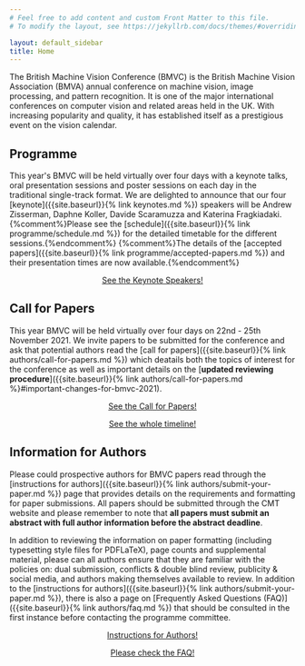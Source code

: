 ```yaml
---
# Feel free to add content and custom Front Matter to this file.
# To modify the layout, see https://jekyllrb.com/docs/themes/#overriding-theme-defaults

layout: default_sidebar
title: Home
---
```


The British Machine Vision Conference (BMVC) is the British Machine Vision Association (BMVA) annual conference on machine vision, image processing, and pattern recognition. It is one of the major international conferences on computer vision and related areas held in the UK. With increasing popularity and quality, it has established itself as a prestigious event on the vision calendar.

## Programme

This year's BMVC will be held virtually over four days with a keynote talks, oral presentation sessions and poster sessions on each day in the traditional single-track format. 
We are delighted to announce that our four [keynote]({{site.baseurl}}{% link keynotes.md %}) speakers will be Andrew Zisserman, Daphne Koller, Davide Scaramuzza and Katerina Fragkiadaki. 
{%comment%}Please see the [schedule]({{site.baseurl}}{% link programme/schedule.md %}) for the detailed timetable for the different sessions.{%endcomment%}
{%comment%}The details of the [accepted papers]({{site.baseurl}}{% link programme/accepted-papers.md %}) and their presentation times are now available.{%endcomment%}

<div class="row no-gutters pt-0 d-xs-block {%comment%}d-xl-none{%endcomment%}">
	<div class="mb-1 pl-2 pr-2 mx-auto mx-sm-left col-xs-auto">
		<p style="text-align: center;"><a class="btn btn-primary" role="button" href="{{site.baseurl}}{% link keynotes.md %}">See the Keynote Speakers!</a></p>
	</div>
</div>

## Call for Papers

This year BMVC will be held virtually over four days on 22nd - 25th November 2021. We invite papers to be submitted for the conference and ask that potential authors read the [call for papers]({{site.baseurl}}{% link authors/call-for-papers.md %}) which deatails both the topics of interest for the conference as well as important details on the [**updated reviewing procedure**]({{site.baseurl}}{% link authors/call-for-papers.md %}#important-changes-for-bmvc-2021). 

<div class="row no-gutters pt-0 d-xs-block {%comment%}d-xl-none{%endcomment%}">
	<div class="mb-1 pl-2 pr-2 mx-auto mx-sm-left col-xs-auto">
		<p style="text-align: center;"><a class="btn btn-primary" role="button" href="{{site.baseurl}}{% link authors/call-for-papers.md %}">See the Call for Papers!</a></p>
	</div>
	<div class="mb-1 pl-2 pr-2 mx-auto mx-sm-left col-xs-auto">
		<p style="text-align: center;"><a class="btn btn-primary" role="button" href="{{site.baseurl}}{% link dates.md %}">See the whole timeline!</a></p>
	</div>
</div>

## Information for Authors

Please could prospective authors for BMVC papers read through the [instructions for authors]({{site.baseurl}}{% link authors/submit-your-paper.md %}) page that provides details on the requirements and formatting for paper submissions. All papers should be submitted through the CMT website and please remember to note that **all papers must submit an abstract with full author information before the abstract deadline**.

In addition to reviewing the information on paper formatting (including typesetting style files for PDFLaTeX), page counts and supplemental material, please can all authors ensure that they are familiar with the policies on: dual submission, conflicts & double blind review, publicity & social media, and authors making themselves available to review. In addition to the [instructions for authors]({{site.baseurl}}{% link authors/submit-your-paper.md %}), there is also a page on [Frequently Asked Questions (FAQ)]({{site.baseurl}}{% link authors/faq.md %}) that should be consulted in the first instance before contacting the programme committee.

<div class="row no-gutters pt-0 d-xs-block {%comment%}d-xl-none{%endcomment%}">
	<div class="mb-1 pl-2 pr-2 mx-auto mx-sm-left col-xs-auto">
		<p style="text-align: center;"><a class="btn btn-primary" role="button" href="{{site.baseurl}}{% link authors/submit-your-paper.md %}">Instructions for Authors!</a></p>
	</div>
	<div class="mb-1 pl-2 pr-2 mx-auto mx-sm-left col-xs-auto">
		<p style="text-align: center;"><a class="btn btn-primary" role="button" href="{{site.baseurl}}{% link authors/faq.md %}">Please check the FAQ!</a></p>
	</div>
</div>
